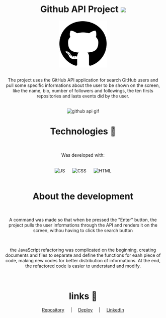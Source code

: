 <h1 align = 'center'>Github API Project <img src="https://deviconapi.vercel.app/github?size=25&color=fff"/></h1>

<div align = 'center'>
  <img align='center' width='150' height='150' src='./src/icons/github.svg'>
</div>
<br>

<p align='center'>The project uses the GitHub API application for search GitHub users and pull some specific informations about the user to be shown on the screen, like 
the name, bio, number of followers and followings, the ten firsts repositories and lasts events did by the user.</p>
<br>

<div align='center'>
<img src='https://user-images.githubusercontent.com/110034692/230587073-e5af5712-cd58-4128-b2d0-3182ba4dd755.gif' alt='github api gif'>
</div>

<h1 align='center'>Technologies 🚀</h1>
<br>

<p align='center'>Was developed with:</p>
<br>

<div align='center'>
    <img align='center' alt='JS' src="https://deviconapi.vercel.app/javascript?size=60&color=fff"/> &nbsp;&nbsp;&nbsp;&nbsp;
    <img align='center' alt='CSS' src="https://deviconapi.vercel.app/css3?size=60&color=fff"/> &nbsp;&nbsp;&nbsp;&nbsp;
    <img align='center' alt='HTML' src="https://deviconapi.vercel.app/html5?size=60&color=fff"/>
</div>
<br>

<h1 align='center'>About the development</h1>
<br>

<p align='center' width='400'>A command was made so that when be pressed the "Enter" button, the project pulls the user informations through the API and renders it on 
the screen, withou having to click the search button</p>
<br>

<p align='center'>the JavaScript refactoring was complicated on the beginning, creating documents and files to separate and define the functions for eaah piece of code,
making new codes for better distribution of informations. At the end, the refactored code is easier to understand and modify. </p>
<br>

<h1 align='center'> links 🔗 </h1>

<p align='center'>
    <a href='https://github.com/deivid-rodrigues/projeto-serie-vikings'>Repository</a> &nbsp;&nbsp;&nbsp; | &nbsp;&nbsp;&nbsp;
    <a href='https://deivid-rodrigues.github.io/github-api-project/'>Deploy</a> &nbsp;&nbsp;&nbsp; | &nbsp;&nbsp;&nbsp;
    <a href='https://www.linkedin.com/in/deivid-rodrigues-707056259//'>LinkedIn</a>
</>
